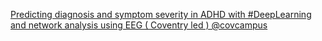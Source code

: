 [Predicting diagnosis and symptom severity in ADHD with #DeepLearning and network analysis using EEG ( Coventry led )   @covcampus](https://qi.tc/qi/120318)